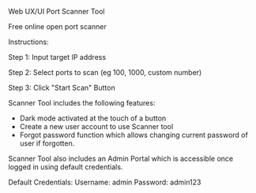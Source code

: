 Web UX/UI Port Scanner Tool

Free online open port scanner


Instructions:

Step 1: Input target IP address

Step 2: Select ports to scan (eg 100, 1000, custom number)

Step 3: Click "Start Scan" Button


Scanner Tool includes the following features:
- Dark mode activated at the touch of a button
- Create a new user account to use Scanner tool
- Forgot password function which allows changing current password of user if forgotten.

Scanner Tool also includes an Admin Portal which is accessible once logged in using default credentials.

Default Credentials:
Username: admin
Password: admin123